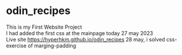 # odin_recipes  
This is my First Website Project  
I had added the first css at the mainpage today 27 may 2023  
Live site https://hyperhkm.github.io/odin_recipes
28 may, i solved css-exercise of marging-padding
